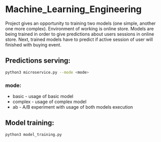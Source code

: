 # Machine_Learning_Engineering

Project gives an opportunity to training two models (one simple, another one more complex). Environment of working is online store. Models are being trained in order to give predictions about users sessions in online store. Next, trained models have to predict if active session of user will finished with buying event. 

## Predictions serving:

```bash
python3 microservice.py --mode <mode>
```
### mode:
* basic - usage of basic model
* complex - usage of complex model
* ab - A/B experiment with usage of both models execution

## Model training:

```bash 
python3 model_training.py
```
